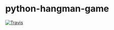 # python-hangman-game
[![Travis][build-badge]][build]

[build-badge]: https://img.shields.io/travis/Mattaru/python-hangman-game/master.png?style=flat-square

[build]: https://travis-ci.org/githubname/reponame

